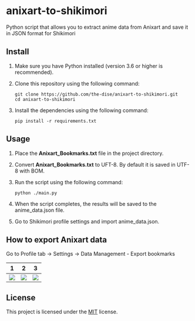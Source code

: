 # anixart-to-shikimori

Python script that allows you to extract anime data from Anixart and save it in JSON format for Shikimori

## Install

1. Make sure you have Python installed (version 3.6 or higher is recommended).
2. Clone this repository using the following command:

   ```shell
   git clone https://github.com/the-dise/anixart-to-shikimori.git
   cd anixart-to-shikimori
   ```

3. Install the dependencies using the following command:

   ```shell
   pip install -r requirements.txt
   ```

## Usage

1. Place the **Anixart_Bookmarks.txt** file in the project directory.
2. Convert **Anixart_Bookmarks.txt** to UFT-8. By default it is saved in UTF-8 with BOM.
3. Run the script using the following command:

   ```shell
   python ./main.py
   ```

4. When the script completes, the results will be saved to the anime_data.json file.
5. Go to Shikimori profile settings and import anime_data.json.

## How to export Anixart data

Go to Profile tab -> Settings -> Data Management - Export bookmarks

|                                         1                                         |                                         2                                         |                                         3                                         |
| :-------------------------------------------------------------------------------: | :-------------------------------------------------------------------------------: | :-------------------------------------------------------------------------------: |
| ![](https://github.com/the-dise/anixart-to-shikimori/blob/main/src/images/00.jpg) | ![](https://github.com/the-dise/anixart-to-shikimori/blob/main/src/images/01.jpg) | ![](https://github.com/the-dise/anixart-to-shikimori/blob/main/src/images/02.jpg) |

## License

This project is licensed under the [MIT](LICENSE) license.
